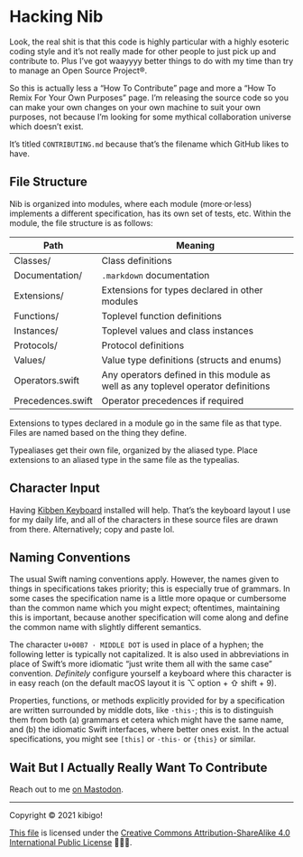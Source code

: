 #  Hacking Nib  #

Look, the real shit is that this code is highly particular with a highly esoteric coding style and it’s not really made for other people to just pick up and contribute to.
Plus I’ve got waayyyy better things to do with my time than try to manage an Open Source Project®.

So this is actually less a “How To Contribute” page and more a “How To Remix For Your Own Purposes” page.
I’m releasing the source code so you can make your own changes on your own machine to suit your own purposes, not because I’m looking for some mythical collaboration universe which doesn’t exist.

It’s titled `CONTRIBUTING.md` because that’s the filename which GitHub likes to have.

##  File Structure  ##

Nib is organized into modules, where each module (more·or·less) implements a different specification, has its own set of tests, etc.
Within the module, the file structure is as follows:

| Path | Meaning |
| --- | --- |
| Classes/ | Class definitions |
| Documentation/ | `.markdown` documentation |
| Extensions/ | Extensions for types declared in other modules |
| Functions/ | Toplevel function definitions |
| Instances/ | Toplevel values and class instances |
| Protocols/ | Protocol definitions |
| Values/ | Value type definitions (structs and enums) |
| Operators.swift | Any operators defined in this module as well as any toplevel operator definitions |
| Precedences.swift | Operator precedences if required |

Extensions to types declared in a module go in the same file as that type.
Files are named based on the thing they define.

Typealiases get their own file, organized by the aliased type.
Place extensions to an aliased type in the same file as the typealias.

##  Character Input  ##

Having [Kibben Keyboard](https://github.com/marrus-sh/KibbenKeyboard) installed will help.
That’s the keyboard layout I use for my daily life, and all of the characters in these source files are drawn from there.
Alternatively; copy and paste lol.

##  Naming Conventions  ##

The usual Swift naming conventions apply.
However, the names given to things in specifications takes priority; this is especially true of grammars.
In some cases the specification name is a little more opaque or cumbersome than the common name which you might expect; oftentimes, maintaining this is important, because another specification will come along and define the common name with slightly different semantics.

The character `U+00B7 · MIDDLE DOT` is used in place of a hyphen; the following letter is typically not capitalized.
It is also used in abbreviations in place of Swift’s more idiomatic “just write them all with the same case” convention.
*Definitely* configure yourself a keyboard where this character is in easy reach (on the default macOS layout it is ⌥ option + ⇧ shift + 9).

Properties, functions, or methods explicitly provided for by a specification are written surrounded by middle dots, like `·this·`; this is to distinguish them from both (a) grammars et cetera which might have the same name, and (b) the idiomatic Swift interfaces, where better ones exist.
In the actual specifications, you might see `[this]` or `·this·` or `{this}` or similar.

##  Wait But I Actually Really Want To Contribute  ##

Reach out to me [on Mastodon](https://joinmastodon.org).

---

Copyright © 2021 kibigo!

[This file](https://github.com/marrus-sh/Nib/blob/current/CONTRIBUTING.md) is licensed under the [Creative Commons Attribution-ShareAlike 4.0 International Public License](https://creativecommons.org/licenses/by-sa/4.0/) 🅭🅯🄎.
